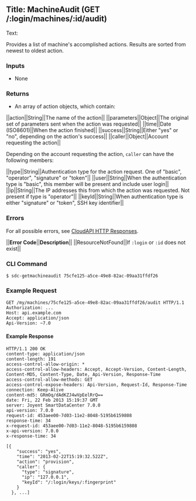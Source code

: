 Title: MachineAudit (GET /:login/machines/:id/audit)
---
Text:


Provides a list of machine's accomplished actions. Results are sorted from
newest to oldest action.

### Inputs

* None

### Returns

* An array of action objects, which contain:

||action||String||The name of the action||
||parameters||Object||The original set of parameters sent when the action was requested||
||time||Date (ISO8601)||When the action finished||
||success||String||Either "yes" or "no", depending on the action's success||
||caller||Object||Account requesting the action||

Depending on the account requesting the action, `caller` can have the following
members:

||type||String||Authentication type for the action request. One of "basic", "operator", "signature" or "token"||
||user||String||When the authentication type is "basic", this member will be present and include user login||
||ip||String||The IP addresses this from which the action was requested. Not present if type is "operator"||
||keyId||String||When authentication type is either "signature" or "token", SSH key identifier||

### Errors

For all possible errors, see [CloudAPI HTTP Responses](#cloudapi-http-responses).

||**Error Code**||**Description**||
||ResourceNotFound||If `:login` or `:id` does not exist||

### CLI Command

    $ sdc-getmachineaudit 75cfe125-a5ce-49e8-82ac-09aa31ffdf26

### Example Request

    GET /my/machines/75cfe125-a5ce-49e8-82ac-09aa31ffdf26/audit HTTP/1.1
    Authorization: ...
    Host: api.example.com
    Accept: application/json
    Api-Version: ~7.0

#### Example Response

    HTTP/1.1 200 OK
    content-type: application/json
    content-length: 191
    access-control-allow-origin: *
    access-control-allow-headers: Accept, Accept-Version, Content-Length, Content-MD5, Content-Type, Date, Api-Version, Response-Time
    access-control-allow-methods: GET
    access-control-expose-headers: Api-Version, Request-Id, Response-Time
    connection: Keep-Alive
    content-md5: GRmOq/dAdKZJ4wVpEelRrQ==
    date: Fri, 22 Feb 2013 15:19:37 GMT
    server: Joyent SmartDataCenter 7.0.0
    api-version: 7.0.0
    request-id: 453aee00-7d03-11e2-8048-5195b6159808
    response-time: 34
    x-request-id: 453aee00-7d03-11e2-8048-5195b6159808
    x-api-version: 7.0.0
    x-response-time: 34

    [{
        "success": "yes",
        "time": "2013-02-22T15:19:32.522Z",
        "action": "provision",
        "caller": {
          "type": "signature",
          "ip": "127.0.0.1",
          "keyId": "/:login/keys/:fingerprint"
        }
      }, ...]


